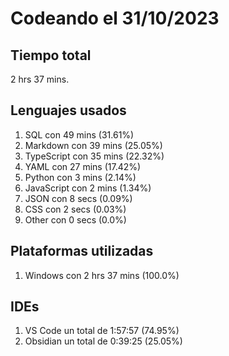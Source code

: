 # Codeando el 31/10/2023

## Tiempo total
2 hrs 37 mins.

## Lenguajes usados
1. SQL con 49 mins (31.61%)
1. Markdown con 39 mins (25.05%)
1. TypeScript con 35 mins (22.32%)
1. YAML con 27 mins (17.42%)
1. Python con 3 mins (2.14%)
1. JavaScript con 2 mins (1.34%)
1. JSON con 8 secs (0.09%)
1. CSS con 2 secs (0.03%)
1. Other con 0 secs (0.0%)

## Plataformas utilizadas
1. Windows con 2 hrs 37 mins (100.0%)

## IDEs
1. VS Code un total de 1:57:57 (74.95%)
1. Obsidian un total de 0:39:25 (25.05%)
